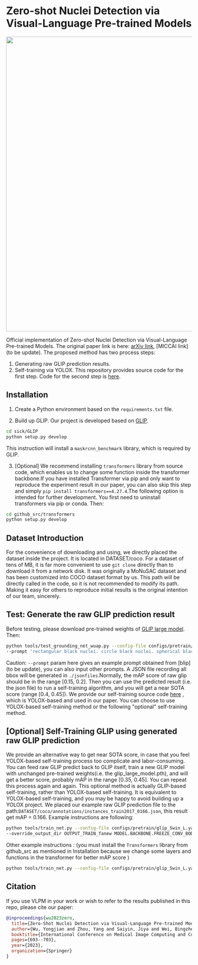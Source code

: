 # Zero-shot Nuclei Detection via Visual-Language Pre-trained Models

<img src="VLPMNuD.png" width="800">

Official implementation of Zero-shot Nuclei Detection via Visual-Language Pre-trained Models.
The original paper link is here:
[arXiv link](https://arxiv.org/abs/2306.17659), [MICCAI link](to be update).
The proposed method has two process steps:
1. Generating raw GLIP prediction results.
2. Self-training via YOLOX.
This repository provides source code for the first step. Code for the second step is [here](https://github.com/wuyongjianCODE/VLPMNuD_part2).
## Installation
1. Create a Python environment based on the ```requirements.txt``` file.

2. Build up GLIP.
Our project is developed based on [GLIP](https://github.com/microsoft/GLIP).

```bash 
cd sick/GLIP
python setup.py develop
```
This instruction will install a ```maskrcnn_benchmark``` library, which is required by GLIP.

3. [Optional] We recommend installing ```transformers``` library from source code, which enables us to change some function inside the transformer backbone.If you have installed Transformer via pip and only want to reproduce the experiment result in our paper, you can also skip this step and simply ```pip install transformers==4.27.4```.The following option is intended for further development.
You first need to uninstall transformers via pip or conda.
Then:
```bash 
cd github_src/transformers
python setup.py develop
```
## Dataset Introduction

For the convenience of downloading and using, we directly placed the dataset inside the project. It is located in DATASET/coco. For a dataset of tens of MB, it is far more convenient to use ```git clone``` directly than to download it from a network disk.
It was originally a MoNuSAC dataset and has been customized into COCO dataset format by us. This path will be directly called in the code, so it is not recommended to modify its path.
Making it easy for others to reproduce initial results is the original intention of our team, sincerely.

## Test: Generate the raw GLIP prediction result
Before testing, please download pre-trained weights of [GLIP large model](https://huggingface.co/GLIPModel/GLIP/blob/main/glip_large_model.pth).
Then:
```bash 
python tools/test_grounding_net_wuap.py --config-file configs/pretrain/glip_Swin_L.yaml --weight glip_large_model.pth 
--prompt 'rectangular black nuclei. circle black nuclei. spherical black nuclei. rectangular dark purple nuclei. circle dark purple nuclei. spherical dark purple nuclei.' TEST.IMS_PER_BATCH 1 MODEL.DYHEAD.SCORE_AGG "MEAN" TEST.EVAL_TASK detection MODEL.DYHEAD.FUSE_CONFIG.MLM_LOSS False OUTPUT_DIR OUTPUT
```
Caution: ```--prompt``` param here gives an example prompt obtained from [blip](to be update), you can also input other prompts.
A JSON file recording all bbox will be generated in ```./jsonfiles```.Normally, the mAP score of raw glip should be in the range [0.15, 0.2]. Then you can use the predicted result (i.e. the json file) to run a self-training algorithm, and you will get a near SOTA score (range [0.4, 0.45]). We provide our self-training source code [here](https://github.com/wuyongjianCODE/VLPMNuD_part2) , which is YOLOX-based and used in our paper. You can choose to use YOLOX-based self-training method or the following "optional" self-training method. 

## [Optional] Self-Training GLIP using generated raw GLIP prediction
We provide an alternative way to get near SOTA score, in case that you feel YOLOX-based self-training process too complicate and labor-consuming.
You can feed raw GLIP predict back to GLIP itself, train a new GLIP model with unchanged pre-trained weights(i.e. the glip_large_model.pth), and will get a better score, probably mAP in the range [0.35, 0.45]. You can repeat this process again and again. This optional method is actually GLIP-based self-training, rather than YOLOX-based self-training.
It is equivalent to YOLOX-based self-training, and you may be happy to avoid building up a YOLOX project.
We placed our example raw GLIP prediction file to the path:```DATASET/coco/annotations/instances_train2017_0166.json```, this result get mAP = 0.166.
Example instructions are following:
```bash 
python tools/train_net.py --config-file configs/pretrain/glip_Swin_L.yaml --train_label "DATASET/coco/annotations/instances_train2017_0166.json" --restart True --use-tensorboard 
--override_output_dir OUTPUT_TRAIN_fanew MODEL.BACKBONE.FREEZE_CONV_BODY_AT 1 SOLVER.IMS_PER_BATCH 1 SOLVER.USE_AMP True SOLVER.MAX_EPOCH 4 TEST.DURING_TRAINING True TEST.IMS_PER_BATCH 1 SOLVER.FIND_UNUSED_PARAMETERS False SOLVER.BASE_LR 0.00001 SOLVER.LANG_LR 0.00001 DATASETS.DISABLE_SHUFFLE True MODEL.DYHEAD.SCORE_AGG "MEAN" TEST.EVAL_TASK detection AUGMENT.MULT_MIN_SIZE_TRAIN (800,) SOLVER.CHECKPOINT_PERIOD 100
```
Other example instructions : (you must install the ```Transformers``` library from github_src as mentioned in Installation because we change some layers and functions in the transformer for better mAP score )
```bash 
python tools/train_net.py --config-file configs/pretrain/glip_Swin_L.yaml --train_label "/data2/wyj/GLIP/DATASET/coco/annotations/instances_train2017_0166.json" --restart True --use-tensorboard --override_output_dir OUTPUT_TRAIN_fanew MODEL.BACKBONE.FREEZE_CONV_BODY_AT 1 SOLVER.IMS_PER_BATCH 1 SOLVER.USE_AMP True SOLVER.MAX_ITER 500 TEST.DURING_TRAINING True TEST.IMS_PER_BATCH 1 SOLVER.FIND_UNUSED_PARAMETERS False SOLVER.BASE_LR 0.00001 SOLVER.LANG_LR 0.00001 DATASETS.DISABLE_SHUFFLE True MODEL.DYHEAD.SCORE_AGG "MEAN" TEST.EVAL_TASK detection AUGMENT.MULT_MIN_SIZE_TRAIN (800,) SOLVER.CHECKPOINT_PERIOD 100 SWINBLO 3 lang_adap_mlp 2
```

## Citation

If you use VLPM in your work or wish to refer to the results published in this repo, please cite our paper:
```BibTeX
@inproceedings{wu2023zero,
  title={Zero-Shot Nuclei Detection via Visual-Language Pre-trained Models},
  author={Wu, Yongjian and Zhou, Yang and Saiyin, Jiya and Wei, Bingzheng and Lai, Maode and Shou, Jianzhong and Fan, Yubo and Xu, Yan},
  booktitle={International Conference on Medical Image Computing and Computer-Assisted Intervention},
  pages={693--703},
  year={2023},
  organization={Springer}
}
```


